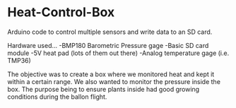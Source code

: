 # Heat-Control-Box
Arduino code to control multiple sensors and write data to an SD card.

Hardware used...
-BMP180 Barometric Pressure gage
-Basic SD card module
-5V heat pad (lots of them out there)
-Analog temperature gage (i.e. TMP36)

The objective was to create a box where we monitored heat and kept it within a certain range.
We also wanted to monitor the pressure inside the box. 
The purpose being to ensure plants inside had good growing conditions during the ballon flight.
